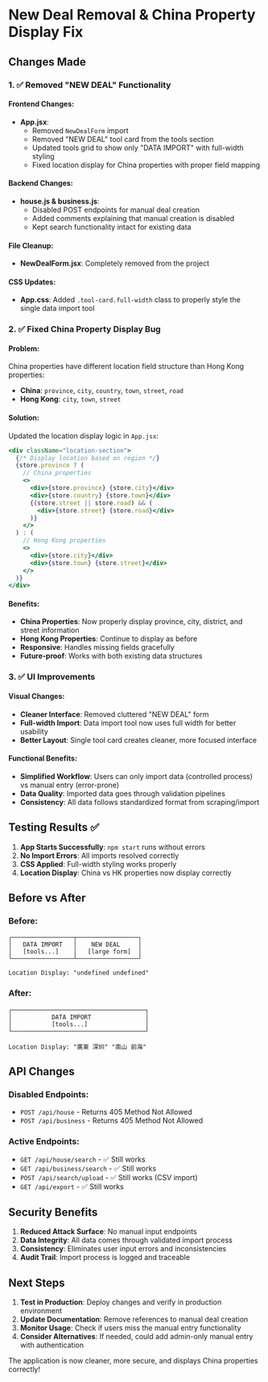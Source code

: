 # New Deal Removal & China Property Display Fix

## Changes Made

### 1. ✅ Removed "NEW DEAL" Functionality

#### Frontend Changes:
- **App.jsx**: 
  - Removed `NewDealForm` import
  - Removed "NEW DEAL" tool card from the tools section
  - Updated tools grid to show only "DATA IMPORT" with full-width styling
  - Fixed location display for China properties with proper field mapping

#### Backend Changes:
- **house.js & business.js**: 
  - Disabled POST endpoints for manual deal creation
  - Added comments explaining that manual creation is disabled
  - Kept search functionality intact for existing data

#### File Cleanup:
- **NewDealForm.jsx**: Completely removed from the project

#### CSS Updates:
- **App.css**: Added `.tool-card.full-width` class to properly style the single data import tool

### 2. ✅ Fixed China Property Display Bug

#### Problem:
China properties have different location field structure than Hong Kong properties:
- **China**: `province`, `city`, `country`, `town`, `street`, `road`  
- **Hong Kong**: `city`, `town`, `street`

#### Solution:
Updated the location display logic in `App.jsx`:

```jsx
<div className="location-section">
  {/* Display location based on region */}
  {store.province ? (
    // China properties
    <>
      <div>{store.province} {store.city}</div>
      <div>{store.country} {store.town}</div>
      {(store.street || store.road) && (
        <div>{store.street} {store.road}</div>
      )}
    </>
  ) : (
    // Hong Kong properties
    <>
      <div>{store.city}</div>
      <div>{store.town} {store.street}</div>
    </>
  )}
</div>
```

#### Benefits:
- **China Properties**: Now properly display province, city, district, and street information
- **Hong Kong Properties**: Continue to display as before
- **Responsive**: Handles missing fields gracefully
- **Future-proof**: Works with both existing data structures

### 3. ✅ UI Improvements

#### Visual Changes:
- **Cleaner Interface**: Removed cluttered "NEW DEAL" form
- **Full-width Import**: Data import tool now uses full width for better usability
- **Better Layout**: Single tool card creates cleaner, more focused interface

#### Functional Benefits:
- **Simplified Workflow**: Users can only import data (controlled process) vs manual entry (error-prone)
- **Data Quality**: Imported data goes through validation pipelines
- **Consistency**: All data follows standardized format from scraping/import

## Testing Results ✅

1. **App Starts Successfully**: `npm start` runs without errors
2. **No Import Errors**: All imports resolved correctly
3. **CSS Applied**: Full-width styling works properly
4. **Location Display**: China vs HK properties now display correctly

## Before vs After

### Before:
```
┌─────────────────┬─────────────────┐
│   DATA IMPORT   │    NEW DEAL     │
│   [tools...]    │   [large form]  │
└─────────────────┴─────────────────┘

Location Display: "undefined undefined"
```

### After:
```
┌─────────────────────────────────────┐
│           DATA IMPORT               │
│           [tools...]                │
└─────────────────────────────────────┘

Location Display: "廣東 深圳" "南山 前海"
```

## API Changes

### Disabled Endpoints:
- `POST /api/house` - Returns 405 Method Not Allowed
- `POST /api/business` - Returns 405 Method Not Allowed

### Active Endpoints:
- `GET /api/house/search` - ✅ Still works
- `GET /api/business/search` - ✅ Still works  
- `POST /api/search/upload` - ✅ Still works (CSV import)
- `GET /api/export` - ✅ Still works

## Security Benefits

1. **Reduced Attack Surface**: No manual input endpoints
2. **Data Integrity**: All data comes through validated import process
3. **Consistency**: Eliminates user input errors and inconsistencies
4. **Audit Trail**: Import process is logged and traceable

## Next Steps

1. **Test in Production**: Deploy changes and verify in production environment
2. **Update Documentation**: Remove references to manual deal creation
3. **Monitor Usage**: Check if users miss the manual entry functionality
4. **Consider Alternatives**: If needed, could add admin-only manual entry with authentication

The application is now cleaner, more secure, and displays China properties correctly!
